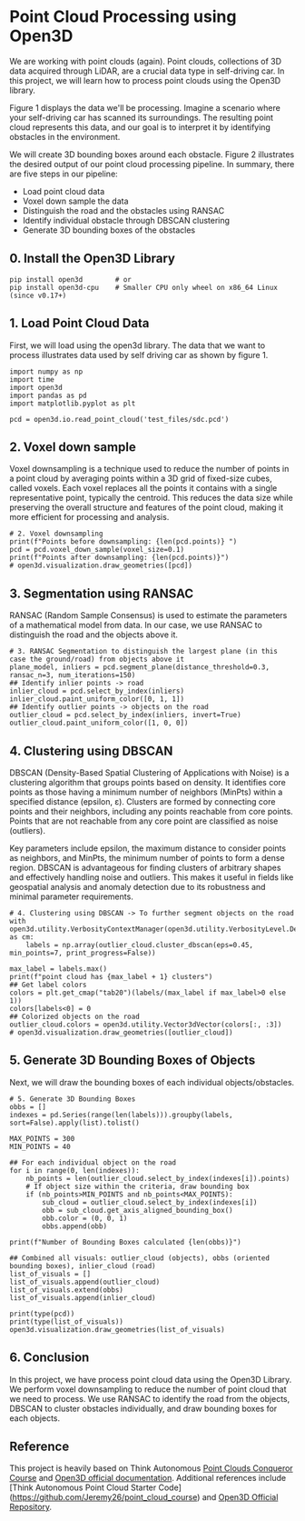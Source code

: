# Point Cloud Processing using Open3D
We are working with point clouds (again). Point clouds, collections of 3D data acquired through LiDAR, are a crucial data type in self-driving car. In this project, we will learn how to process point clouds using the Open3D library.

Figure 1 displays the data we'll be processing. Imagine a scenario where your self-driving car has scanned its surroundings. The resulting point cloud represents this data, and our goal is to interpret it by identifying obstacles in the environment.

We will create 3D bounding boxes around each obstacle. Figure 2 illustrates the desired output of our point cloud processing pipeline. In summary, there are five steps in our pipeline:

- Load point cloud data
- Voxel down sample the data
- Distinguish the road and the obstacles using RANSAC
- Identify individual obstacle through DBSCAN clustering
- Generate 3D bounding boxes of the obstacles

## 0. Install the Open3D Library
```
pip install open3d        # or
pip install open3d-cpu    # Smaller CPU only wheel on x86_64 Linux (since v0.17+)
```

## 1. Load Point Cloud Data
First, we will load using the open3d library. The data that we want to process illustrates data used by self driving car as shown by figure 1.

```
import numpy as np
import time
import open3d
import pandas as pd
import matplotlib.pyplot as plt
 
pcd = open3d.io.read_point_cloud('test_files/sdc.pcd')
```

## 2. Voxel down sample
Voxel downsampling is a technique used to reduce the number of points in a point cloud by averaging points within a 3D grid of fixed-size cubes, called voxels. Each voxel replaces all the points it contains with a single representative point, typically the centroid. This reduces the data size while preserving the overall structure and features of the point cloud, making it more efficient for processing and analysis.

```
# 2. Voxel downsampling
print(f"Points before downsampling: {len(pcd.points)} ")
pcd = pcd.voxel_down_sample(voxel_size=0.1)
print(f"Points after downsampling: {len(pcd.points)}")
# open3d.visualization.draw_geometries([pcd])
```

## 3. Segmentation using RANSAC
RANSAC (Random Sample Consensus) is used to estimate the parameters of a mathematical model from data. In our case, we use RANSAC to distinguish the road and the objects above it.
```
# 3. RANSAC Segmentation to distinguish the largest plane (in this case the ground/road) from objects above it
plane_model, inliers = pcd.segment_plane(distance_threshold=0.3, ransac_n=3, num_iterations=150)
## Identify inlier points -> road
inlier_cloud = pcd.select_by_index(inliers)
inlier_cloud.paint_uniform_color([0, 1, 1])
## Identify outlier points -> objects on the road
outlier_cloud = pcd.select_by_index(inliers, invert=True)
outlier_cloud.paint_uniform_color([1, 0, 0])
```

## 4. Clustering using DBSCAN
DBSCAN (Density-Based Spatial Clustering of Applications with Noise) is a clustering algorithm that groups points based on density. It identifies core points as those having a minimum number of neighbors (MinPts) within a specified distance (epsilon, ε). Clusters are formed by connecting core points and their neighbors, including any points reachable from core points. Points that are not reachable from any core point are classified as noise (outliers).

Key parameters include epsilon, the maximum distance to consider points as neighbors, and MinPts, the minimum number of points to form a dense region. DBSCAN is advantageous for finding clusters of arbitrary shapes and effectively handling noise and outliers. This makes it useful in fields like geospatial analysis and anomaly detection due to its robustness and minimal parameter requirements.

```
# 4. Clustering using DBSCAN -> To further segment objects on the road
with open3d.utility.VerbosityContextManager(open3d.utility.VerbosityLevel.Debug) as cm:
    labels = np.array(outlier_cloud.cluster_dbscan(eps=0.45, min_points=7, print_progress=False))

max_label = labels.max()
print(f"point cloud has {max_label + 1} clusters")
## Get label colors
colors = plt.get_cmap("tab20")(labels/(max_label if max_label>0 else 1))
colors[labels<0] = 0
## Colorized objects on the road
outlier_cloud.colors = open3d.utility.Vector3dVector(colors[:, :3])
# open3d.visualization.draw_geometries([outlier_cloud])
```

## 5. Generate 3D Bounding Boxes of Objects
Next, we will draw the bounding boxes of each individual objects/obstacles.

```
# 5. Generate 3D Bounding Boxes
obbs = []
indexes = pd.Series(range(len(labels))).groupby(labels, sort=False).apply(list).tolist()

MAX_POINTS = 300
MIN_POINTS = 40

## For each individual object on the road
for i in range(0, len(indexes)):
    nb_points = len(outlier_cloud.select_by_index(indexes[i]).points)
    # If object size within the criteria, draw bounding box
    if (nb_points>MIN_POINTS and nb_points<MAX_POINTS):
        sub_cloud = outlier_cloud.select_by_index(indexes[i])
        obb = sub_cloud.get_axis_aligned_bounding_box()
        obb.color = (0, 0, 1)
        obbs.append(obb)

print(f"Number of Bounding Boxes calculated {len(obbs)}")

## Combined all visuals: outlier_cloud (objects), obbs (oriented bounding boxes), inlier_cloud (road)
list_of_visuals = []
list_of_visuals.append(outlier_cloud)
list_of_visuals.extend(obbs)
list_of_visuals.append(inlier_cloud)

print(type(pcd))
print(type(list_of_visuals))
open3d.visualization.draw_geometries(list_of_visuals)
```

## 6. Conclusion
In this project, we have process point cloud data using the Open3D Library. We perform voxel downsampling to reduce the number of point cloud that we need to process. We use RANSAC to identify the road from the objects, DBSCAN to cluster obstacles individually, and draw bounding boxes for each objects.

## Reference
This project is heavily based on Think Autonomous [Point Clouds Conqueror Course](https://courses.thinkautonomous.ai/point-clouds) and [Open3D official documentation](https://www.open3d.org/docs/release/getting_started.html). Additional references include [Think Autonomous Point Cloud Starter Code] (https://github.com/Jeremy26/point_cloud_course) and [Open3D Official Repository](https://github.com/isl-org/Open3D).
